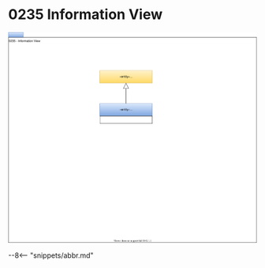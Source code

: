 <!-- SPDX-License-Identifier: CC-BY-4.0 -->
<!-- Copyright Contributors to the Egeria project. -->

# 0235 Information View

![UML](0235-information-view.svg)


--8<-- "snippets/abbr.md"
